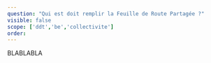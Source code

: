 ```yaml
---
question: "Qui est doit remplir la Feuille de Route Partagée ?"
visible: false
scope: ['ddt','be','collectivite']
order: 
---
```

BLABLABLA
